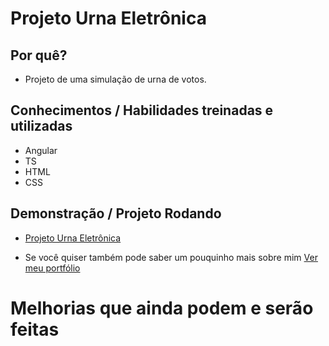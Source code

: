 <h1>Projeto Urna Eletrônica </h1>

## Por quê? 

- Projeto de uma simulação de urna de votos.

## Conhecimentos / Habilidades treinadas e utilizadas
- Angular
- TS
- HTML
- CSS

## Demonstração / Projeto Rodando
- <a href="https://pedrojaeger.com.br/projeto-urna-eletronica/"> Projeto Urna Eletrônica </a>


- Se você quiser também pode saber um pouquinho mais sobre mim  <a href="https://www.pedrojaeger.com.br"> Ver meu portfólio </a>



# Melhorias que ainda podem e serão feitas
